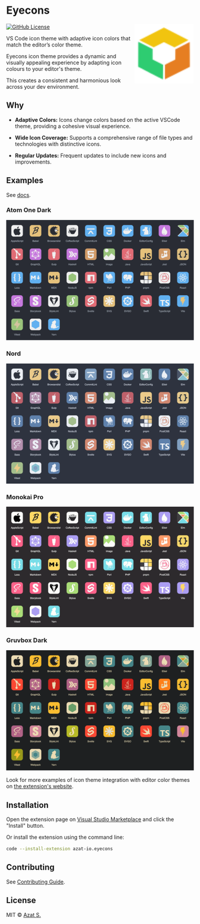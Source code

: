 # Eyecons

<img
  src="https://raw.githubusercontent.com/azat-io/eyecons/main/assets/logo.svg"
  alt="Eyecons logo"
  align="right"
  height="160"
  width="160"
/>

[![GitHub License](https://img.shields.io/badge/license-MIT-232428.svg?color=F1C40F&labelColor=4d3900)](https://github.com/azat-io/eslint-plugin-perfectionist/blob/main/license)

VS Code icon theme with adaptive icon colors that match the editor’s color theme.

Eyecons icon theme provides a dynamic and visually appealing experience by adapting icon colours to your editor's theme.

This creates a consistent and harmonious look across your dev environment.

## Why

- **Adaptive Colors:** Icons change colors based on the active VSCode theme, providing a cohesive visual experience.

- **Wide Icon Coverage:** Supports a comprehensive range of file types and technologies with distinctive icons.

- **Regular Updates:** Frequent updates to include new icons and improvements.

## Examples

See [docs](https://eyecons.dev).

### Atom One Dark

![Eyecons example for Atom One Dark theme](https://raw.githubusercontent.com/azat-io/eyecons/main/assets/atom-one-dark.webp)

### Nord

![Eyecons example for Nord theme](https://raw.githubusercontent.com/azat-io/eyecons/main/assets/nord.webp)

### Monokai Pro

![Eyecons example for Monokai Pro theme](https://raw.githubusercontent.com/azat-io/eyecons/main/assets/monokai-pro.webp)

### Gruvbox Dark

![Eyecons example for Gruvbox Dark theme](https://raw.githubusercontent.com/azat-io/eyecons/main/assets/gruvbox-dark.webp)

Look for more examples of icon theme integration with editor color themes on [the extension's website](https://eyecons.dev).

## Installation

Open the extension page on [Visual Studio Marketplace](https://marketplace.visualstudio.com/items?itemName=azat-io.eyecons) and click the "Install" button.

Or install the extension using the command line:

```sh
code --install-extension azat-io.eyecons
```

## Contributing

See [Contributing Guide](https://github.com/azat-io/eyecons/blob/main/contributing.md).

## License

MIT &copy; [Azat S.](https://azat.io)
